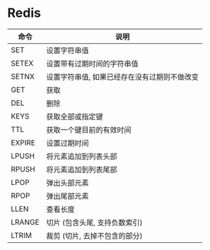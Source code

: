 # Redis

| 命令 | 说明 |
| --- | --- |
| SET | 设置字符串值 |
| SETEX | 设置带有过期时间的字符串值 |
| SETNX | 设置字符串值, 如果已经存在没有过期则不做改变 |
| GET | 获取 |
| DEL | 删除 |
| KEYS | 获取全部或指定键 |
| TTL | 获取一个键目前的有效时间 |
| EXPIRE | 设置过期时间 |
| LPUSH | 将元素追加到列表头部 |
| RPUSH | 将元素追加到列表尾部 |
| LPOP | 弹出头部元素 |
| RPOP | 弹出尾部元素 |
| LLEN | 查看长度 |
| LRANGE | 切片 (包含头尾, 支持负数索引) |
| LTRIM | 裁剪 (切片, 去掉不包含的部分) |
